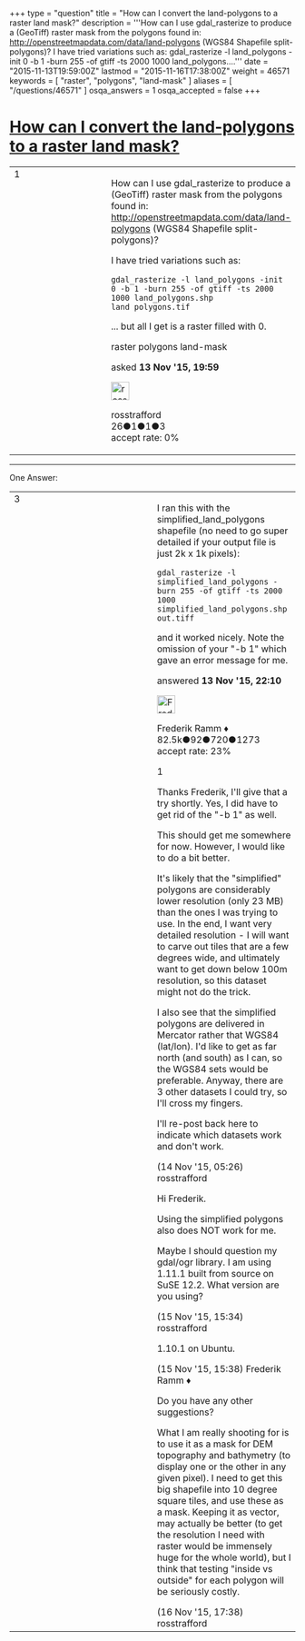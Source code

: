 +++
type = "question"
title = "How can I convert the land-polygons to a raster land mask?"
description = '''How can I use gdal_rasterize to produce a (GeoTiff) raster mask from the polygons found in: http://openstreetmapdata.com/data/land-polygons (WGS84 Shapefile split-polygons)? I have tried variations such as: gdal_rasterize -l land_polygons -init 0 -b 1 -burn 255 -of gtiff -ts 2000 1000 land_polygons....'''
date = "2015-11-13T19:59:00Z"
lastmod = "2015-11-16T17:38:00Z"
weight = 46571
keywords = [ "raster", "polygons", "land-mask" ]
aliases = [ "/questions/46571" ]
osqa_answers = 1
osqa_accepted = false
+++

<div class="headNormal">

# [How can I convert the land-polygons to a raster land mask?](/questions/46571/how-can-i-convert-the-land-polygons-to-a-raster-land-mask)

</div>

<div id="main-body">

<div id="askform">

<table id="question-table" style="width:100%;">
<colgroup>
<col style="width: 50%" />
<col style="width: 50%" />
</colgroup>
<tbody>
<tr>
<td style="width: 30px; vertical-align: top"><div class="vote-buttons">
<span id="post-46571-upvote" class="ajax-command post-vote up" rel="nofollow" title="I like this post (click again to cancel)"> </span>
<div id="post-46571-score" class="post-score" title="current number of votes">
1
</div>
<span id="post-46571-downvote" class="ajax-command post-vote down" rel="nofollow" title="I dont like this post (click again to cancel)"> </span> <span id="favorite-mark" class="ajax-command favorite-mark" rel="nofollow" title="mark/unmark this question as favorite (click again to cancel)"> </span>
<div id="favorite-count" class="favorite-count">
&#10;</div>
</div></td>
<td><div id="item-right">
<div class="question-body">
<p>How can I use gdal_rasterize to produce a (GeoTiff) raster mask from the polygons found in: <a href="http://openstreetmapdata.com/data/land-polygons">http://openstreetmapdata.com/data/land-polygons</a> (WGS84 Shapefile split-polygons)?</p>
<p>I have tried variations such as:</p>
<pre><code>gdal_rasterize -l land_polygons -init 0 -b 1 -burn 255 -of gtiff -ts 2000 1000 land_polygons.shp land_polygons.tif</code></pre>
<p>... but all I get is a raster filled with 0.</p>
</div>
<div id="question-tags" class="tags-container tags">
<span class="post-tag tag-link-raster" rel="tag" title="see questions tagged &#39;raster&#39;">raster</span> <span class="post-tag tag-link-polygons" rel="tag" title="see questions tagged &#39;polygons&#39;">polygons</span> <span class="post-tag tag-link-land-mask" rel="tag" title="see questions tagged &#39;land-mask&#39;">land-mask</span>
</div>
<div id="question-controls" class="post-controls">
&#10;</div>
<div class="post-update-info-container">
<div class="post-update-info post-update-info-user">
<p>asked <strong>13 Nov '15, 19:59</strong></p>
<img src="https://secure.gravatar.com/avatar/a08659a77aaa993318279ee48ee2ca67?s=32&amp;d=identicon&amp;r=g" class="gravatar" width="32" height="32" alt="rosstrafford&#39;s gravatar image" />
<p><span>rosstrafford</span><br />
<span class="score" title="26 reputation points">26</span><span title="1 badges"><span class="badge1">●</span><span class="badgecount">1</span></span><span title="1 badges"><span class="silver">●</span><span class="badgecount">1</span></span><span title="3 badges"><span class="bronze">●</span><span class="badgecount">3</span></span><br />
<span class="accept_rate" title="Rate of the user&#39;s accepted answers">accept rate:</span> <span title="rosstrafford has no accepted answers">0%</span></p>
</div>
</div>
<div id="comments-container-46571" class="comments-container">
&#10;</div>
<div id="comment-tools-46571" class="comment-tools">
&#10;</div>
<div class="clear">
&#10;</div>
<div id="comment-46571-form-container" class="comment-form-container">
&#10;</div>
<div class="clear">
&#10;</div>
</div></td>
</tr>
</tbody>
</table>

------------------------------------------------------------------------

<div class="tabBar">

<span id="sort-top"></span>

<div class="headQuestions">

One Answer:

</div>

</div>

<span id="46574"></span>

<div id="answer-container-46574" class="answer">

<table style="width:100%;">
<colgroup>
<col style="width: 50%" />
<col style="width: 50%" />
</colgroup>
<tbody>
<tr>
<td style="width: 30px; vertical-align: top"><div class="vote-buttons">
<span id="post-46574-upvote" class="ajax-command post-vote up" rel="nofollow" title="I like this post (click again to cancel)"> </span>
<div id="post-46574-score" class="post-score" title="current number of votes">
3
</div>
<span id="post-46574-downvote" class="ajax-command post-vote down" rel="nofollow" title="I dont like this post (click again to cancel)"> </span>
</div></td>
<td><div class="item-right">
<div class="answer-body">
<p>I ran this with the simplified_land_polygons shapefile (no need to go super detailed if your output file is just 2k x 1k pixels):</p>
<pre><code>gdal_rasterize -l simplified_land_polygons -burn 255 -of gtiff -ts 2000 1000 simplified_land_polygons.shp out.tiff</code></pre>
<p>and it worked nicely. Note the omission of your "-b 1" which gave an error message for me.</p>
</div>
<div class="answer-controls post-controls">
&#10;</div>
<div class="post-update-info-container">
<div class="post-update-info post-update-info-user">
<p>answered <strong>13 Nov '15, 22:10</strong></p>
<img src="https://secure.gravatar.com/avatar/a2b38d937e70ab39d895d17da0dd1ba4?s=32&amp;d=identicon&amp;r=g" class="gravatar" width="32" height="32" alt="Frederik%20Ramm&#39;s gravatar image" />
<p><span>Frederik Ramm ♦</span><br />
<span class="score" title="82494 reputation points"><span>82.5k</span></span><span title="92 badges"><span class="badge1">●</span><span class="badgecount">92</span></span><span title="720 badges"><span class="silver">●</span><span class="badgecount">720</span></span><span title="1273 badges"><span class="bronze">●</span><span class="badgecount">1273</span></span><br />
<span class="accept_rate" title="Rate of the user&#39;s accepted answers">accept rate:</span> <span title="Frederik Ramm has 417 accepted answers">23%</span></p>
</div>
</div>
<div id="comments-container-46574" class="comments-container">
<span id="46583"></span>
<div id="comment-46583" class="comment">
<div id="post-46583-score" class="comment-score">
1
</div>
<div class="comment-text">
<p>Thanks Frederik, I'll give that a try shortly. Yes, I did have to get rid of the "-b 1" as well.</p>
<p>This should get me somewhere for now. However, I would like to do a bit better.</p>
<p>It's likely that the "simplified" polygons are considerably lower resolution (only 23 MB) than the ones I was trying to use. In the end, I want very detailed resolution - I will want to carve out tiles that are a few degrees wide, and ultimately want to get down below 100m resolution, so this dataset might not do the trick.</p>
<p>I also see that the simplified polygons are delivered in Mercator rather that WGS84 (lat/lon). I'd like to get as far north (and south) as I can, so the WGS84 sets would be preferable. Anyway, there are 3 other datasets I could try, so I'll cross my fingers.</p>
<p>I'll re-post back here to indicate which datasets work and don't work.</p>
</div>
<div id="comment-46583-info" class="comment-info">
<span class="comment-age">(14 Nov '15, 05:26)</span> <span class="comment-user userinfo">rosstrafford</span>
</div>
</div>
<span id="46597"></span>
<div id="comment-46597" class="comment">
<div id="post-46597-score" class="comment-score">
&#10;</div>
<div class="comment-text">
<p>Hi Frederik.</p>
<p>Using the simplified polygons also does NOT work for me.</p>
<p>Maybe I should question my gdal/ogr library. I am using 1.11.1 built from source on SuSE 12.2. What version are you using?</p>
</div>
<div id="comment-46597-info" class="comment-info">
<span class="comment-age">(15 Nov '15, 15:34)</span> <span class="comment-user userinfo">rosstrafford</span>
</div>
</div>
<span id="46598"></span>
<div id="comment-46598" class="comment">
<div id="post-46598-score" class="comment-score">
&#10;</div>
<div class="comment-text">
<p>1.10.1 on Ubuntu.</p>
</div>
<div id="comment-46598-info" class="comment-info">
<span class="comment-age">(15 Nov '15, 15:38)</span> <span class="comment-user userinfo">Frederik Ramm ♦</span>
</div>
</div>
<span id="46621"></span>
<div id="comment-46621" class="comment">
<div id="post-46621-score" class="comment-score">
&#10;</div>
<div class="comment-text">
<p>Do you have any other suggestions?</p>
<p>What I am really shooting for is to use it as a mask for DEM topography and bathymetry (to display one or the other in any given pixel). I need to get this big shapefile into 10 degree square tiles, and use these as a mask. Keeping it as vector, may actually be better (to get the resolution I need with raster would be immensely huge for the whole world), but I think that testing "inside vs outside" for each polygon will be seriously costly.</p>
</div>
<div id="comment-46621-info" class="comment-info">
<span class="comment-age">(16 Nov '15, 17:38)</span> <span class="comment-user userinfo">rosstrafford</span>
</div>
</div>
</div>
<div id="comment-tools-46574" class="comment-tools">
&#10;</div>
<div class="clear">
&#10;</div>
<div id="comment-46574-form-container" class="comment-form-container">
&#10;</div>
<div class="clear">
&#10;</div>
</div></td>
</tr>
</tbody>
</table>

</div>

<div class="paginator-container-left">

</div>

</div>

</div>

